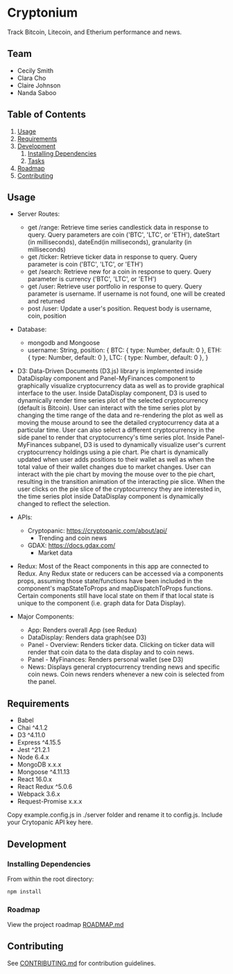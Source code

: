 # Cryptonium

Track Bitcoin, Litecoin, and Etherium performance and news.

## Team

  - Cecily Smith
  - Clara Cho
  - Claire Johnson
  - Nanda Saboo

## Table of Contents

1. [Usage](#Usage)
2. [Requirements](#requirements)
3. [Development](#development)
    1. [Installing Dependencies](#installing-dependencies)
    2. [Tasks](#tasks)
4. [Roadmap](#roadmap)
5. [Contributing](#contributing)

## Usage

  - Server Routes:
    - get /range: Retrieve time series candlestick data in response to query. Query parameters are coin ('BTC', 'LTC', or 'ETH'), dateStart (in milliseconds), dateEnd(in milliseconds), granularity (in milliseconds)
    - get /ticker: Retrieve ticker data in response to query. Query parameter is coin ('BTC', 'LTC', or 'ETH')
    - get /search: Retrieve new for a coin in response to query. Query parameter is currency ('BTC', 'LTC', or 'ETH')
    - get /user: Retrieve user portfolio in response to query. Query parameter is username. If username is not found, one will be created and returned
    - post /user: Update a user's position. Request body is username, coin, position

  - Database:
    - mongodb and Mongoose
    - username: String,
    position: {
      BTC: { type: Number, default: 0 },
      ETH: { type: Number, default: 0 },
      LTC: { type: Number, default: 0 },
    }

  - D3: Data-Driven Documents (D3.js) library is implemented inside DataDisplay component and Panel-MyFinances component to graphically visualize cryptocurrency data as well as to provide graphical interface to the user. Inside DataDisplay component, D3 is used to dynamically render time series plot of the selected cryptocurrency (default is Bitcoin). User can interact with the time series plot by changing the time range of the data and re-rendering the plot as well as moving the mouse around to see the detailed cryptocurrency data at a particular time. User can also select a different cryptocurrency in the side panel to render that cryptocurrency's time series plot. Inside Panel-MyFinances subpanel, D3 is used to dynamically visualize user's current cryptocurrency holdings using a pie chart. Pie chart is dynamically updated when user adds positions to their wallet as well as when the total value of their wallet changes due to market changes.  User can interact with the pie chart by moving the mouse over to the pie chart, resulting in the transition animation of the interacting pie slice. When the user clicks on the pie slice of the cryptocurrency they are interested in, the time series plot inside DataDisplay component is dynamically changed to reflect the selection.

  - APIs:
    - Cryptopanic: https://cryptopanic.com/about/api/
      - Trending and coin news
    - GDAX: https://docs.gdax.com/
      - Market data

  - Redux: Most of the React components in this app are connected to Redux. Any Redux state or reducers can be accessed via a components props, assuming those state/functions have been included in the component's mapStateToProps and mapDispatchToProps functions. Certain components still have local state on them if that local state is unique to the component (i.e. graph data for Data Display).

  - Major Components:
    - App: Renders overall App (see Redux)
    - DataDisplay: Renders data graph(see D3)
    - Panel - Overview: Renders ticker data. Clicking on ticker data will render that coin data to the data display and to coin news.
    - Panel - MyFinances: Renders personal wallet (see D3)
    - News: Displays general cryptocurrency trending news and specific coin news. Coin news renders whenever a new coin is selected from the panel.

## Requirements

- Babel
- Chai ^4.1.2
- D3 ^4.11.0
- Express ^4.15.5
- Jest ^21.2.1
- Node 6.4.x
- MongoDB x.x.x
- Mongoose ^4.11.13
- React 16.0.x
- React Redux ^5.0.6
- Webpack 3.6.x
- Request-Promise x.x.x

Copy example.config.js in ./server folder and rename it to config.js. Include your Crytopanic API key here.

## Development

### Installing Dependencies

From within the root directory:

```sh
npm install
```

### Roadmap

View the project roadmap [ROADMAP.md](ROADMAP.md)


## Contributing

See [CONTRIBUTING.md](CONTRIBUTING.md) for contribution guidelines.
